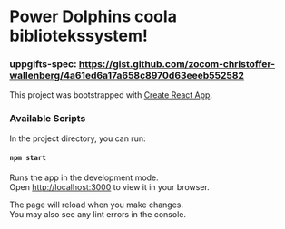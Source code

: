 # Power Dolphins coola bibliotekssystem!

### uppgifts-spec: https://gist.github.com/zocom-christoffer-wallenberg/4a61ed6a17a658c8970d63eeeb552582


This project was bootstrapped with [Create React App](https://github.com/facebook/create-react-app).

### Available Scripts

In the project directory, you can run:

#### `npm start`

Runs the app in the development mode.\
Open [http://localhost:3000](http://localhost:3000) to view it in your browser.

The page will reload when you make changes.\
You may also see any lint errors in the console.
